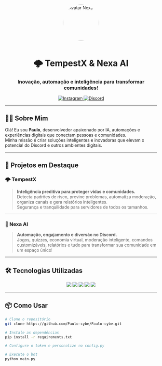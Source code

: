 <div align="center">

  <!-- Imagem de perfil ou logo do projeto -->
  <img src="https://imgur.com/a/t069tb6" width="120" alt="Avatar Nexa AI" style="border-radius:50%; margin-bottom:15px;"/>

  <h1 align="center">🌩️ TempestX & Nexa AI</h1>
  <h3 align="center">Inovação, automação e inteligência para transformar comunidades!</h3>

  <p>
    <a href="https://instagram.com/santtlx">
      <img src="https://img.shields.io/badge/Instagram-@santtlx-833AB4?style=for-the-badge&logo=instagram" alt="Instagram" />
    </a>
    <a href="https://discord.com/users/1094983285043642498">
      <img src="https://img.shields.io/badge/Discord-meu Discord-5865F2?style=for-the-badge&logo=discord" alt="Discord" />
    </a>
  </p>

</div>

---

## 👨‍💻 Sobre Mim

Olá! Eu sou **Paulo**, desenvolvedor apaixonado por IA, automações e experiências digitais que conectam pessoas e comunidades.  
Minha missão é criar soluções inteligentes e inovadoras que elevam o potencial do Discord e outros ambientes digitais.

---

## 🚀 Projetos em Destaque

### 🌩️ TempestX
> **Inteligência preditiva para proteger vidas e comunidades.**  
> Detecta padrões de risco, previne problemas, automatiza moderação, organiza canais e gera relatórios inteligentes.  
> Segurança e tranquilidade para servidores de todos os tamanhos.

---

### 🤖 Nexa AI
> **Automação, engajamento e diversão no Discord.**  
> Jogos, quizzes, economia virtual, moderação inteligente, comandos customizáveis, relatórios e tudo para transformar sua comunidade em um espaço único!

---

## 🛠️ Tecnologias Utilizadas
<div align="center">

  <img src="https://img.shields.io/badge/Python-3776AB?style=for-the-badge&logo=python&logoColor=white"/>
  <img src="https://img.shields.io/badge/Discord.py-7289DA?style=for-the-badge&logo=discord&logoColor=white"/>
  <img src="https://img.shields.io/badge/SQLite-003B57?style=for-the-badge&logo=sqlite&logoColor=white"/>
  <img src="https://img.shields.io/badge/I.A.-6C63FF?style=for-the-badge"/>
  <img src="https://img.shields.io/badge/Automação-00C853?style=for-the-badge"/>
</div>

---

## 📦 Como Usar

```bash
# Clone o repositório
git clone https://github.com/Paulo-cybe/Paulo-cybe.git

# Instale as dependências
pip install -r requirements.txt

# Configure o token e personalize no config.py

# Execute o bot
python main.py